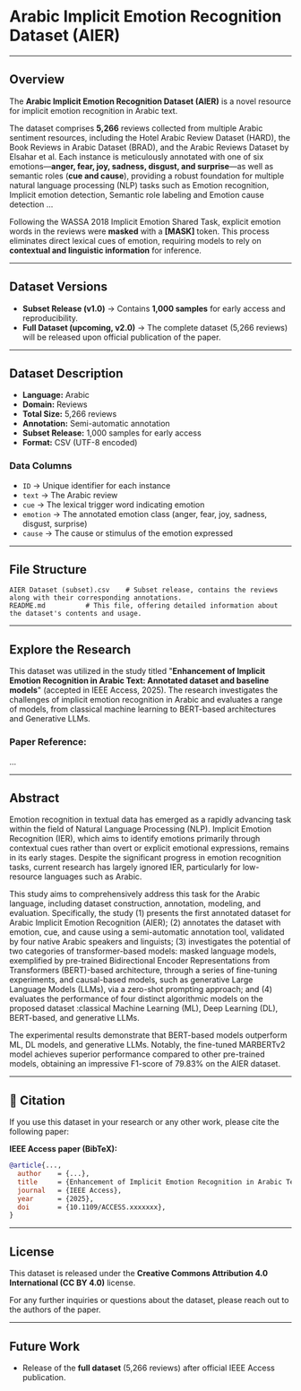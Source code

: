 # Arabic Implicit Emotion Recognition Dataset (AIER)

---

##  Overview

The **Arabic Implicit Emotion Recognition Dataset (AIER)** is a novel resource for implicit emotion recognition in Arabic text.

The dataset comprises **5,266** reviews collected from multiple Arabic sentiment resources, including the Hotel Arabic Review Dataset (HARD), the Book Reviews in Arabic Dataset (BRAD), and the Arabic Reviews Dataset by Elsahar et al. Each instance is meticulously annotated with one of six emotions—**anger, fear, joy, sadness, disgust, and surprise**—as well as semantic roles (**cue and cause**), providing a robust foundation for multiple natural language processing (NLP) tasks such as Emotion recognition, Implicit emotion detection, Semantic role labeling and Emotion cause detection ...

Following the WASSA 2018 Implicit Emotion Shared Task, explicit emotion words in the reviews were **masked** with a **[MASK]** token. This process eliminates direct lexical cues of emotion, requiring models to rely on **contextual and linguistic information** for inference.


---

##  Dataset Versions
- **Subset Release (v1.0)** → Contains **1,000 samples** for early access and reproducibility.  
- **Full Dataset (upcoming, v2.0)** → The complete dataset (5,266 reviews) will be released upon official publication of the paper.  

---

##  Dataset Description
- **Language:** Arabic  
- **Domain:** Reviews 
- **Total Size:** 5,266 reviews
- **Annotation:** Semi-automatic annotation
- **Subset Release:** 1,000 samples for early access  
- **Format:** CSV (UTF-8 encoded)  

### Data Columns
- `ID` → Unique identifier for each instance  
- `text` → The Arabic review  
- `cue` → The lexical trigger word indicating emotion  
- `emotion` → The annotated emotion class (anger, fear, joy, sadness, disgust, surprise)  
- `cause` → The cause or stimulus of the emotion expressed  

---


##  File Structure
```
AIER Dataset (subset).csv    # Subset release, contains the reviews along with their corresponding annotations.
README.md          # This file, offering detailed information about the dataset's contents and usage.
```

---

## Explore the Research

This dataset was utilized in the study titled "**Enhancement of Implicit Emotion Recognition in Arabic Text: Annotated dataset and baseline models**" (accepted in IEEE Access, 2025). The research investigates the challenges of implicit emotion recognition in Arabic and evaluates a range of models, from classical machine learning to BERT-based architectures and Generative LLMs.

### Paper Reference:

... 

---


## Abstract

Emotion recognition in textual data has emerged as a rapidly advancing task within the field of Natural Language Processing (NLP). Implicit Emotion Recognition (IER), which aims to identify emotions primarily through contextual cues rather than overt or explicit emotional expressions, remains in its early stages. Despite the significant progress in emotion recognition tasks, current research has largely ignored IER, particularly for low-resource languages such as Arabic. 

This study aims to comprehensively address this task for the Arabic language, including dataset construction, annotation, modeling, and evaluation. Specifically, the study (1) presents the first annotated dataset for Arabic Implicit Emotion Recognition (AIER); (2) annotates the dataset with emotion, cue, and cause using a semi-automatic annotation tool, validated by four native Arabic speakers and linguists; (3) investigates the potential of two categories of transformer-based models: masked language models, exemplified by pre-trained Bidirectional Encoder Representations from Transformers (BERT)-based architecture, through a series of fine-tuning experiments, and causal-based models, such as generative Large Language Models (LLMs), via a zero-shot prompting approach; and (4) evaluates the performance of four distinct algorithmic models on the proposed dataset :classical Machine Learning (ML), Deep Learning (DL), BERT-based, and generative LLMs. 

The experimental results demonstrate that BERT-based models outperform ML, DL models, and generative LLMs. Notably, the fine-tuned MARBERTv2 model achieves superior performance compared to other pre-trained models, obtaining an impressive F1-score of 79.83% on the AIER dataset.


---


## 🧾 Citation
If you use this dataset in your research or any other work, please cite the following paper:


**IEEE Access paper (BibTeX):**
```bibtex
@article{...,
  author    = {...},
  title     = {Enhancement of Implicit Emotion Recognition in Arabic Text: Annotated dataset and baseline models},
  journal   = {IEEE Access},
  year      = {2025},
  doi       = {10.1109/ACCESS.xxxxxxx},
}
```

---

##  License
This dataset is released under the **Creative Commons Attribution 4.0 International (CC BY 4.0)** license.  

For any further inquiries or questions about the dataset, please reach out to the authors of the paper.

---


## Future Work
- Release of the **full dataset** (5,266 reviews) after official IEEE Access publication.  

